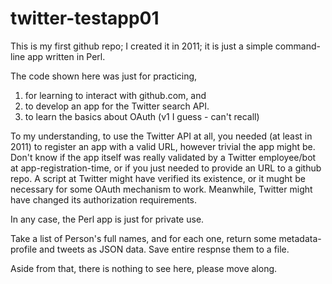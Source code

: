 twitter-testapp01
=========
This is my first github repo; I created it in 2011; it is just a simple command-line app written in Perl. 

The code shown here was just for practicing, 
  1. for learning to interact with github.com, and 
  2. to develop an app for the Twitter search API.
  3. to learn the basics about OAuth (v1 I guess - can't recall)

To my understanding, to use the Twitter API at all, you needed (at least in 2011) to register an app with a valid URL, however trivial the app might be.
Don't know if the app itself was really validated by a Twitter employee/bot at app-registration-time, 
or if you just needed to provide an URL to a github repo. A script at Twitter might have verified its existence, 
or it mught be necessary for some OAuth mechanism  to work.
Meanwhile, Twitter might have changed its authorization requirements.

In any case, the Perl app is just for private use. 

Take a list of Person's full names, and for each one, return some metadata-profile  and tweets as JSON data. 
Save entire respnse them to a file.



Aside from that, there is nothing to see here, please move along.
